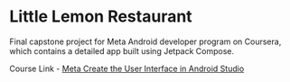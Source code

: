 # Little Lemon Restaurant

Final capstone project for Meta Android developer program on Coursera, which contains a detailed app built using Jetpack Compose.

Course Link - [Meta Create the User Interface in Android Studio](https://www.coursera.org/programs/catalogo-aberto-egejt/learn/create-the-user-interface-android-studio)
